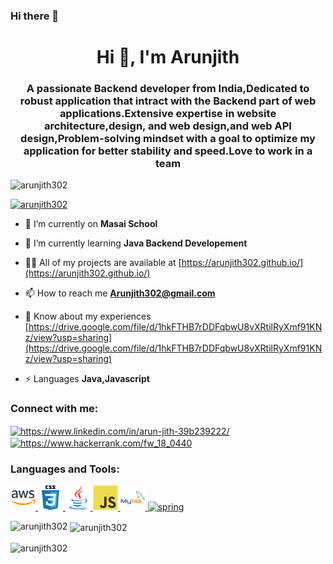 ### Hi there 👋

<h1 align="center">Hi 👋, I'm Arunjith</h1>
<h3 align="center">A passionate Backend developer from India,Dedicated to robust application that intract with the Backend part of web applications.Extensive expertise in website architecture,design, and web design,and web API design,Problem-solving mindset with a goal to optimize my application for better stability and speed.Love to work in a team</h3>

<p align="left"> <img src="https://komarev.com/ghpvc/?username=arunjith302&label=Profile%20views&color=0e75b6&style=flat" alt="arunjith302" /> </p>

<p align="left"> <a href="https://github.com/ryo-ma/github-profile-trophy"><img src="https://github-profile-trophy.vercel.app/?username=arunjith302" alt="arunjith302" /></a> </p>

- 🔭 I’m currently on **Masai School**

- 🌱 I’m currently learning **Java Backend Developement**

- 👨‍💻 All of my projects are available at [https://arunjith302.github.io/](https://arunjith302.github.io/)

- 📫 How to reach me **Arunjith302@gmail.com**

- 📄 Know about my experiences [https://drive.google.com/file/d/1hkFTHB7rDDFqbwU8vXRtilRyXmf91KNz/view?usp=sharing](https://drive.google.com/file/d/1hkFTHB7rDDFqbwU8vXRtilRyXmf91KNz/view?usp=sharing)

- ⚡ Languages **Java,Javascript**

<h3 align="left">Connect with me:</h3>
<p align="left">
<a href="https://linkedin.com/in/https://www.linkedin.com/in/arun-jith-39b239222/" target="blank"><img align="center" src="https://raw.githubusercontent.com/rahuldkjain/github-profile-readme-generator/master/src/images/icons/Social/linked-in-alt.svg" alt="https://www.linkedin.com/in/arun-jith-39b239222/" height="30" width="40" /></a>
<a href="https://www.hackerrank.com/https://www.hackerrank.com/fw_18_0440" target="blank"><img align="center" src="https://raw.githubusercontent.com/rahuldkjain/github-profile-readme-generator/master/src/images/icons/Social/hackerrank.svg" alt="https://www.hackerrank.com/fw_18_0440" height="30" width="40" /></a>
</p>

<h3 align="left">Languages and Tools:</h3>
<p align="left"> <a href="https://aws.amazon.com" target="_blank" rel="noreferrer"> <img src="https://raw.githubusercontent.com/devicons/devicon/master/icons/amazonwebservices/amazonwebservices-original-wordmark.svg" alt="aws" width="40" height="40"/> </a> <a href="https://www.w3schools.com/css/" target="_blank" rel="noreferrer"> <img src="https://raw.githubusercontent.com/devicons/devicon/master/icons/css3/css3-original-wordmark.svg" alt="css3" width="40" height="40"/> </a> <a href="https://www.java.com" target="_blank" rel="noreferrer"> <img src="https://raw.githubusercontent.com/devicons/devicon/master/icons/java/java-original.svg" alt="java" width="40" height="40"/> </a> <a href="https://developer.mozilla.org/en-US/docs/Web/JavaScript" target="_blank" rel="noreferrer"> <img src="https://raw.githubusercontent.com/devicons/devicon/master/icons/javascript/javascript-original.svg" alt="javascript" width="40" height="40"/> </a> <a href="https://www.mysql.com/" target="_blank" rel="noreferrer"> <img src="https://raw.githubusercontent.com/devicons/devicon/master/icons/mysql/mysql-original-wordmark.svg" alt="mysql" width="40" height="40"/> </a> <a href="https://spring.io/" target="_blank" rel="noreferrer"> <img src="https://www.vectorlogo.zone/logos/springio/springio-icon.svg" alt="spring" width="40" height="40"/> </a> </p>

<p><img align="left" src="https://github-readme-stats.vercel.app/api/top-langs?username=arunjith302&show_icons=true&locale=en&layout=compact" alt="arunjith302" /></p>

<p>&nbsp;<img align="center" src="https://github-readme-stats.vercel.app/api?username=arunjith302&show_icons=true&locale=en" alt="arunjith302" /></p>

<p><img align="center" src="https://github-readme-streak-stats.herokuapp.com/?user=arunjith302&" alt="arunjith302" /></p>
